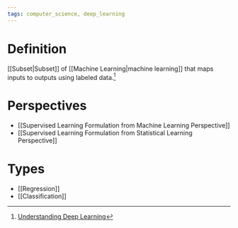 ```yaml
---
tags: computer_science, deep_learning
---
```


# Definition

[[Subset|Subset]] of [[Machine Learning|machine learning]] that maps inputs to outputs using labeled data.[^1]

# Perspectives
- [[Supervised Learning Formulation from Machine Learning Perspective]]
- [[Supervised Learning Formulation from Statistical Learning Perspective]]

# Types
- [[Regression]]
- [[Classification]]

[^1]: [Understanding Deep Learning](zotero://open-pdf/library/items/RTSRBVL6?page=15)